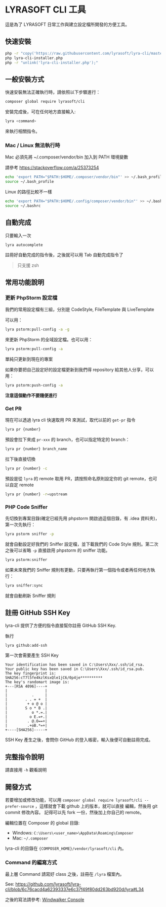 # LYRASOFT CLI 工具

這是為了 LYRASOFT 日常工作與建立設定檔所開發的方便工具。

## 快速安裝

```bash
php -r "copy('https://raw.githubusercontent.com/lyrasoft/lyra-cli/master/resources/installer/lyra-cli-installer.php', 'lyra-cli-installer.php');"
php lyra-cli-installer.php
php -r "unlink('lyra-cli-installer.php');"
```

## 一般安裝方式

快速安裝無法正確執行時，請依照以下步驟進行：

```bash
composer global require lyrasoft/cli
```

安裝完成後，可在任何地方直接輸入:

```bash
lyra <command>
```

來執行相關指令。

### Mac / Linux 無法執行時

Mac 必須先將 ~/.composer/vendor/bin 加入到 PATH 環境變數

請參考 https://stackoverflow.com/a/25373254

```bash
echo 'export PATH="$PATH:$HOME/.composer/vendor/bin"' >> ~/.bash_profile
source ~/.bash_profile
```

Linux 的路徑比較不一樣

```bash
echo 'export PATH="$PATH:$HOME/.config/composer/vendor/bin"' >> ~/.bashrc
source ~/.bashrc
```

## 自動完成

只要輸入一次

```shell
lyra autocomplete
```

註冊好自動完成的指令後，之後就可以用 Tab 自動完成指令了

> 只支援 zsh

## 常用功能說明

### 更新 PhpStorm 設定檔

我們的常用設定檔有三組，分別是 CodeStyle, FileTemplate 與 LiveTemplate

可以用：

```bash
lyra pstorm:pull-config -a -g
```

來更新 PhpStorm 的全域設定檔。也可以用：

```bash
lyra pstorm:pull-config -a
```

單純只更新到現在的專案

如果你要把自己設定好的設定檔更新到我們得 repository 給其他人分享，可以用：

```bash
lyra pstorm:push-config -a
```

**注意這個動作不要隨便進行**

### Get PR

現在可以透過 lyra cli 快速取用 PR 來測試，取代以前的 `get-pr` 指令

```bash
lyra pr {number}
```

預設會拉下來成 `pr-xxx` 的 branch，也可以指定特定的 branch：

```bash
lyra pr {number} branch_name
```

拉下後直接切換

```bash
lyra pr {number} -c
```

預設是從 `lyra` 的 remote 取用 PR，請按照命名原則設定你的 git remote，也可以自定 remote

```bash
lyra pr {number} -r=upstream
```

### PHP Code Sniffer

先切換到專案目錄(確定已經先用 phpstorm 開啟過這個目錄，有 .idea 資料夾)，第一次先執行：

```bash
lyra pstorm sniffer -p
```

就會自動設定好我們的 Sniffer 設定檔，並下載我們的 Code Style 規則。第二次之後可以省略 `-p` 直接啟用 phpstorm 的 sniffer 功能。

```bash
lyra pstorm:sniffer
```

如果未來我們的 Sniffer 規則有更動，只要再執行第一個指令或者再任何地方執行：

```bash
lyra sniffer:sync
```

就會自動刷新 Sniffer 規則

## 註冊 GitHub SSH Key

lyra-cli 提供了方便的指令直接幫你註冊 GitHub SSH Key.

執行

```
lyra github:add-ssh
```

第一次會需要產生 SSH Key

```
Your identification has been saved in C:\Users\Xxx/.ssh/id_rsa.
Your public key has been saved in C:\Users\Xxx/.ssh/id_rsa.pub.
The key fingerprint is:
SHA256:cT7l5fe4kzlKsxQle1jC6/0p4je**********
The key's randomart image is:
+---[RSA 4096]----+
|                 |
|           .     |
|        . . = +  |
|         + o @ o |
|        S o * B .|
|           o *.=.|
|          o E.=+.|
|         . @.O==+|
|         .+oB.*=+|
+----[SHA256]-----+
```

SSH Key 產生之後，會問你 GitHub 的登入帳密，輸入後便可自動註冊完成。

## 完整指令說明

請直接用 `-h` 觀看說明

## 開發方式

若要增加或修改功能，可以用 `composer global require lyrasoft/cli --prefer-source` ，這樣就會下載 github 上的版本，就可以直接
編輯，然後用 git commit 修改內容。 記得可以先 fork 一份，然後加上你自己的 remote。

編輯位置在 Composer 的 global 目錄:

- Windows: `C:\Users\<user_name>\AppData\Roaming\Composer`
- Mac: `~/.composer`

lyra-cli 的目錄在 `{COMPOSER_HOME}/vendor/lyrasoft/cli` 內。

### Command 的編寫方式

最上層 Command 請寫好 class 之後，註冊在 `/lyra` 檔案內。

See: https://github.com/lyrasoft/lyra-cli/blob/6c76cacd4a62393337e6c37f49f80dd263bd920d/lyra#L34

之後的寫法請參考: [Windwalker Console](https://github.com/ventoviro/windwalker-console#windwalker-console)
